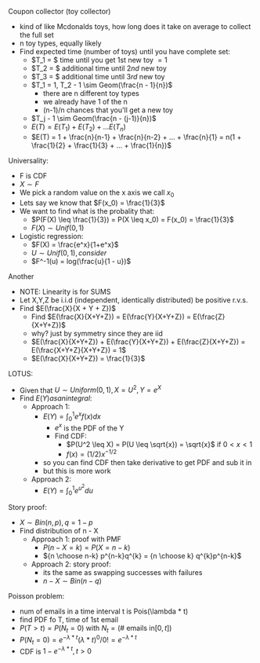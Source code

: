 Coupon collector (toy collector)
- kind of like Mcdonalds toys, how long does it take on average to collect the full set
- n toy types, equally likely
- Find expected time  (number of toys) until you have complete set:
    - $T_1 = $ time until you get 1st new toy $=1$
    - $T_2 = $ additional time until $2nd$ new toy
    - $T_3 = $ additional time until $3rd$ new toy
    - $T_1 = 1, T_2 - 1 \sim Geom(\frac{n - 1}{n})$
        - there are n different toy types
        - we already have 1 of the n
        - (n-1)/n chances that you'll get a new toy 
    - $T_j - 1 \sim Geom(\frac{n - (j-1)}{n})$
    - $E(T) = E(T_1) + E(T_2) + ... E(T_n)$
    - $E(T) = 1 + \frac{n}{n-1} + \frac{n}{n-2} + ... + \frac{n}{1} = n(1 + \frac{1}{2} + \frac{1}{3} + ... + \frac{1}{n})$

Universality:
- F is CDF
- $X \sim F$
- We pick a random value on the x axis we call $x_0$
- Lets say we know that $F(x_0) = \frac{1}{3}$
- We want to find what is the probality that:
    - $P(F(X) \leq \frac{1}{3}) = P(X \leq x_0) = F(x_0) = \frac{1}{3}$
    - $F(X) \sim Unif(0,1)$
- Logistic regression:
    - $F(X) = \frac{e^x}{1+e^x}$
    - $U \sim Unif(0,1), consider$
    - $F^-1(u) = log(\frac{u}{1 - u})$


Another 
- NOTE: Linearity is for SUMS
- Let X,Y,Z be i.i.d (independent, identically distributed) be positive r.v.s.
- Find $E(\frac{X}{X + Y + Z})$
    - Find $E(\frac{X}{X+Y+Z}) = E(\frac{Y}{X+Y+Z}) = E(\frac{Z}{X+Y+Z})$
    - why? just by symmetry since they are iid
    - $E(\frac{X}{X+Y+Z}) + E(\frac{Y}{X+Y+Z}) + E(\frac{Z}{X+Y+Z}) = E(\frac{X+Y+Z}{X+Y+Z}) = 1$
    - $E(\frac{X}{X+Y+Z}) = \frac{1}{3}$


LOTUS:
- Given that $U \sim Uniform(0,1), X = U^2, Y = e^X$
- Find $E(Y) as an integral$:
    - Approach 1: 
        - $E(Y) = \int_{0}^{1} e^x f(x)dx$
            - $e^x$ is the PDF of the Y
            - Find CDF:
                -  $P(U^2 \leq X) = P(U \leq \sqrt{x}) = \sqrt{x}$ if $0 \lt x \lt 1$
                - $f(x) = (1/2) x^{-1/2}$
        - so you can find CDF then take derivative to get PDF and sub it in
        - but this is more work
    - Approach 2:
        - $E(Y) = \int_{0}^{1} e^{u^2} du$


Story proof:
- $X \sim Bin(n,p), q = 1 - p$
- Find distribution of n - X
    - Approach 1: proof with PMF
        - $P(n - X = k) = P(X = n-k)$
        - ${n \choose n-k} p^{n-k}q^{k} = {n \choose k} q^{k}p^{n-k}$ 
    - Approach 2: story proof:
        - its the same as swapping successes with failures
        - $n - X \sim Bin(n-q)$


Poisson problem:
- num of emails in a time interval t is Pois(\lambda * t)
- find PDF fo T, time of 1st email
- $P(T \gt t) = P(N_t = 0)$ with $N_t = (\text{# emails in} [0,t])$
- $P(N_t = 0) = e^{-\lambda * t} (\lambda * t)^0 / 0! = e^{-\lambda * t}$
- CDF is $1 - e^{-\lambda * t}, t \gt 0$